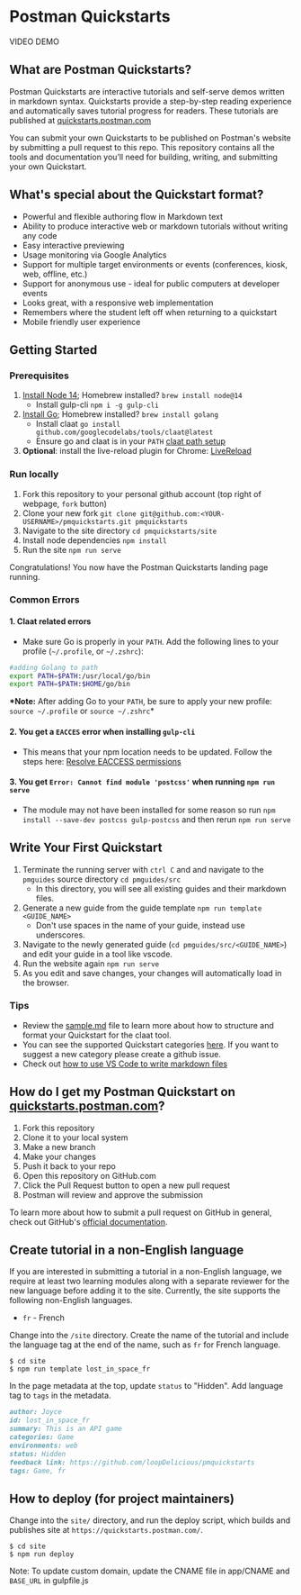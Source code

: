 # Postman Quickstarts

VIDEO DEMO

## What are Postman Quickstarts?

Postman Quickstarts are interactive tutorials and self-serve demos written in markdown syntax. Quickstarts provide a step-by-step reading experience and automatically saves tutorial progress for readers. These tutorials are published at [quickstarts.postman.com](https://quickstarts.postman.com/)

You can submit your own Quickstarts to be published on Postman's website by submitting a pull request to this repo. This repository contains all the tools and documentation you’ll need for building, writing, and submitting your own Quickstart.

## What's special about the Quickstart format?

- Powerful and flexible authoring flow in Markdown text
- Ability to produce interactive web or markdown tutorials without writing any code
- Easy interactive previewing
- Usage monitoring via Google Analytics
- Support for multiple target environments or events (conferences, kiosk, web, offline, etc.)
- Support for anonymous use - ideal for public computers at developer events
- Looks great, with a responsive web implementation
- Remembers where the student left off when returning to a quickstart
- Mobile friendly user experience

## Getting Started

### Prerequisites

1. [Install Node 14](https://nodejs.org/en/download/); Homebrew installed? `brew install node@14`
   - Install gulp-cli `npm i -g gulp-cli`
2. [Install Go](https://golang.org/doc/install); Homebrew installed? `brew install golang`
   - Install claat `go install github.com/googlecodelabs/tools/claat@latest`
   - Ensure go and claat is in your `PATH` [claat path setup](#claat-related-errors)
3. **Optional**: install the live-reload plugin for Chrome: [LiveReload](https://chrome.google.com/webstore/detail/livereload/jnihajbhpnppcggbcgedagnkighmdlei)

### Run locally

1. Fork this repository to your personal github account (top right of webpage, `fork` button)
2. Clone your new fork `git clone git@github.com:<YOUR-USERNAME>/pmquickstarts.git pmquickstarts`
3. Navigate to the site directory `cd pmquickstarts/site`
4. Install node dependencies `npm install`
5. Run the site `npm run serve`

Congratulations! You now have the Postman Quickstarts landing page running.

### Common Errors

#### 1. Claat related errors

- Make sure Go is properly in your `PATH`. Add the following lines to your profile (`~/.profile`, or `~/.zshrc`):

```bash
#adding Golang to path
export PATH=$PATH:/usr/local/go/bin
export PATH=$PATH:$HOME/go/bin
```

**\*Note:** After adding Go to your `PATH`, be sure to apply your new profile: `source ~/.profile` or `source ~/.zshrc`\*

#### 2. You get a `EACCES` error when installing `gulp-cli`

- This means that your npm location needs to be updated. Follow the steps here: [Resolve EACCESS permissions](https://docs.npmjs.com/resolving-eacces-permissions-errors-when-installing-packages-globally#manually-change-npms-default-directory)

#### 3. You get `Error: Cannot find module 'postcss'` when running `npm run serve`

- The module may not have been installed for some reason so run `npm install --save-dev postcss gulp-postcss` and then rerun `npm run serve`

## Write Your First Quickstart

1. Terminate the running server with `ctrl C` and and navigate to the `pmguides` source directory `cd pmguides/src`
   - In this directory, you will see all existing guides and their markdown files.
2. Generate a new guide from the guide template `npm run template <GUIDE_NAME>`
   - Don't use spaces in the name of your guide, instead use underscores.
3. Navigate to the newly generated guide (`cd pmguides/src/<GUIDE_NAME>`) and edit your guide in a tool like vscode.
4. Run the website again `npm run serve`
5. As you edit and save changes, your changes will automatically load in the browser.

### Tips

- Review the [sample.md](site/pmguides/src/sample/sample.md) file to learn more about how to structure and format your Quickstart for the claat tool.
- You can see the supported Quickstart categories [here](site/app/styles/_overrides.scss). If you want to suggest a new category please create a github issue.
- Check out [how to use VS Code to write markdown files](https://code.visualstudio.com/docs/languages/markdown)

## How do I get my Postman Quickstart on [quickstarts.postman.com](https://quickstarts.postman.com)?

1. Fork this repository
1. Clone it to your local system
1. Make a new branch
1. Make your changes
1. Push it back to your repo
1. Open this repository on GitHub.com
1. Click the Pull Request button to open a new pull request
1. Postman will review and approve the submission

To learn more about how to submit a pull request on GitHub in general, check out GitHub's [official documentation](https://docs.github.com/en/free-pro-team@latest/github/collaborating-with-issues-and-pull-requests/creating-a-pull-request-from-a-fork).

## Create tutorial in a non-English language

If you are interested in submitting a tutorial in a non-English language, we require at least two learning modules along with a separate reviewer for the new language before adding it to the site. Currently, the site supports the following non-English languages.

- `fr` - French

Change into the `/site` directory. Create the name of the tutorial and include the language tag at the end of the name, such as `fr` for French language.

    $ cd site
    $ npm run template lost_in_space_fr

In the page metadata at the top, update `status` to "Hidden". Add language tag to `tags` in the metadata.

```markdown
author: Joyce
id: lost_in_space_fr
summary: This is an API game
categories: Game
environments: web
status: Hidden
feedback link: https://github.com/loopDelicious/pmquickstarts
tags: Game, fr
```

## How to deploy (for project maintainers)

Change into the `site/` directory, and run the deploy script, which builds and publishes site at `https://quickstarts.postman.com/`.

    $ cd site
    $ npm run deploy

Note: To update custom domain, update the CNAME file in app/CNAME and `BASE_URL` in gulpfile.js
